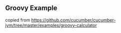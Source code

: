 ## Groovy Example

copied from https://github.com/cucumber/cucumber-jvm/tree/master/examples/groovy-calculator


